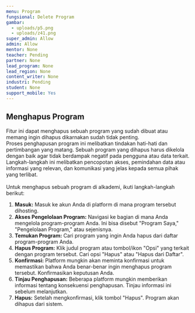 ```yaml
---
menu: Program
fungsional: Delete Program
gambar:
  - uploads/p5.png
  - uploads/z41.png
super_admin: Allow
admin: Allow
mentor: None
teacher: Pending
partner: None
lead_program: None
lead_region: None
content_writer: None
industri: Pending
student: None
support_mobile: Yes
---
```

## Menghapus Program

F﻿itur ini dapat menghapus sebuah program yang sudah dibuat atau memang ingin dihapus dikarnakan sudah tidak penting.\
Proses penghapusan program ini melibatkan tindakan hati-hati dan pertimbangan yang matang. Sebuah program yang dihapus harus dikelola dengan baik agar tidak berdampak negatif pada pengguna atau data terkait. Langkah-langkah ini melibatkan pencopotan akses, pemindahan data atau informasi yang relevan, dan komunikasi yang jelas kepada semua pihak yang terlibat.\
\
Untuk menghapus sebuah program di alkademi, ikuti langkah-langkah berikut:

1. **Masuk:** Masuk ke akun Anda di platform di mana program tersebut dihosting.
2. **Akses Pengelolaan Program:** Navigasi ke bagian di mana Anda mengelola program-program Anda. Ini bisa disebut "Program Saya," "Pengelolaan Program," atau sejenisnya.
3. **Temukan Program:** Cari program yang ingin Anda hapus dari daftar program-program Anda.
4. **Hapus Program:** Klik judul program atau tombol/ikon "Opsi" yang terkait dengan program tersebut. Cari opsi "Hapus" atau "Hapus dari Daftar".
5. **Konfirmasi:** Platform mungkin akan meminta konfirmasi untuk memastikan bahwa Anda benar-benar ingin menghapus program tersebut. Konfirmasikan keputusan Anda.
6. **Tinjau Penghapusan:** Beberapa platform mungkin memberikan informasi tentang konsekuensi penghapusan. Tinjau informasi ini sebelum melanjutkan.
7. **Hapus:** Setelah mengkonfirmasi, klik tombol "Hapus". Program akan dihapus dari sistem.